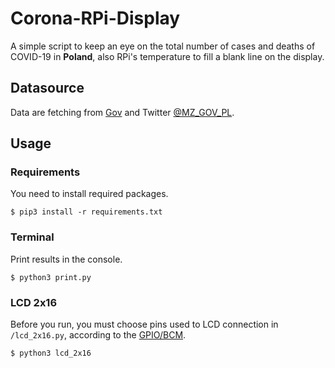 # Corona-RPi-Display
A simple script to keep an eye on the total number of cases and deaths of COVID-19
in **Poland**, also RPi's temperature to fill a blank line on the display.

## Datasource
Data are fetching from
[Gov](https://www.gov.pl/web/koronawirus/wykaz-zarazen-koronawirusem-sars-cov-2)
and Twitter [@MZ_GOV_PL](https://twitter.com/MZ_GOV_PL).

## Usage
### Requirements
You need to install required packages.
```shell script
$ pip3 install -r requirements.txt
```

### Terminal
Print results in the console.
```shell script
$ python3 print.py 
```

### LCD 2x16
Before you run, you must choose pins used to LCD connection in `/lcd_2x16.py`,
according to the [GPIO/BCM](https://pinout.xyz/).
```shell script
$ python3 lcd_2x16
```
